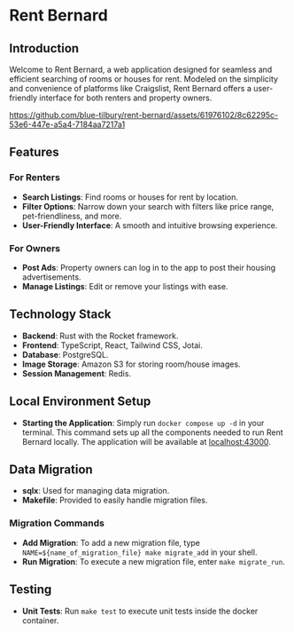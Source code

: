 # Rent Bernard

## Introduction

Welcome to Rent Bernard, a web application designed for seamless and efficient searching of rooms or houses for rent. Modeled on the simplicity and convenience of platforms like Craigslist, Rent Bernard offers a user-friendly interface for both renters and property owners.



https://github.com/blue-tilbury/rent-bernard/assets/61976102/8c62295c-53e6-447e-a5a4-7184aa7217a1



## Features

### For Renters

- **Search Listings**: Find rooms or houses for rent by location.
- **Filter Options**: Narrow down your search with filters like price range, pet-friendliness, and more.
- **User-Friendly Interface**: A smooth and intuitive browsing experience.

### For Owners

- **Post Ads**: Property owners can log in to the app to post their housing advertisements.
- **Manage Listings**: Edit or remove your listings with ease.

## Technology Stack

- **Backend**: Rust with the Rocket framework.
- **Frontend**: TypeScript, React, Tailwind CSS, Jotai.
- **Database**: PostgreSQL.
- **Image Storage**: Amazon S3 for storing room/house images.
- **Session Management**: Redis.

## Local Environment Setup

- **Starting the Application**: Simply run `docker compose up -d` in your terminal. This command sets up all the components needed to run Rent Bernard locally. The application will be available at [localhost:43000](http://localhost:43000).

## Data Migration

- **sqlx**: Used for managing data migration.
- **Makefile**: Provided to easily handle migration files.

### Migration Commands

- **Add Migration**: To add a new migration file, type `NAME=${name_of_migration_file} make migrate_add` in your shell.
- **Run Migration**: To execute a new migration file, enter `make migrate_run`.

## Testing

- **Unit Tests**: Run `make test` to execute unit tests inside the docker container.
